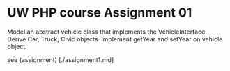 UW PHP course Assignment 01
==========

<p>
Model an abstract vehicle class that implements the VehicleInterface. Derive Car, Truck, Civic objects.
Implement getYear and setYear on vehicle object.
</p>
see (assignment) [./assignment1.md]

